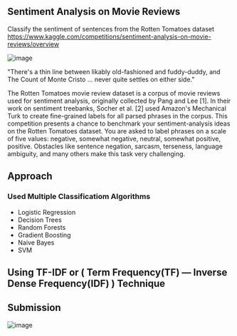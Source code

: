 ## Sentiment Analysis on Movie Reviews
Classify the sentiment of sentences from the Rotten Tomatoes dataset
 <https://www.kaggle.com/competitions/sentiment-analysis-on-movie-reviews/overview>
 
 ![image](https://github.com/AnshulRanjan2004/NLP/assets/91585064/dc4ec88a-40fa-4792-896c-68e685d67c9a)

"There's a thin line between likably old-fashioned and fuddy-duddy, and The Count of Monte Cristo ... never quite settles on either side."

The Rotten Tomatoes movie review dataset is a corpus of movie reviews used for sentiment analysis, originally collected by Pang and Lee [1]. In their work on sentiment treebanks, Socher et al. [2] used Amazon's Mechanical Turk to create fine-grained labels for all parsed phrases in the corpus. This competition presents a chance to benchmark your sentiment-analysis ideas on the Rotten Tomatoes dataset. You are asked to label phrases on a scale of five values: negative, somewhat negative, neutral, somewhat positive, positive. Obstacles like sentence negation, sarcasm, terseness, language ambiguity, and many others make this task very challenging.

## Approach
### Used Multiple Classificatiom Algorithms
* Logistic Regression
* Decision Trees
* Random Forests
* Gradient Boosting
* Naive Bayes
* SVM

## Using TF-IDF or ( Term Frequency(TF) — Inverse Dense Frequency(IDF) ) Technique

## Submission
![image](https://github.com/AnshulRanjan2004/NLP/assets/91585064/196407fe-ed71-49d4-8d4a-6f955ae04cd7)
